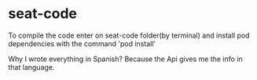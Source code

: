 # seat-code

To compile the code enter on seat-code folder(by terminal) and install pod dependencies with the command 'pod install'

Why I wrote everything in Spanish? Because the Api gives me the info in that language.
